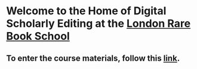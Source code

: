 # Welcome to the Home of Digital Scholarly Editing at the [London Rare Book School](https://www.ies.sas.ac.uk/study-training/study-weeks/london-rare-books-school)

## To enter the course materials, follow this [link](https://github.com/cmohge1/lrbs/tree/master/scholarly-editing/).  

